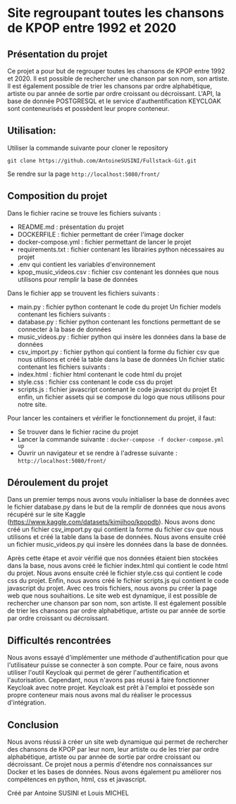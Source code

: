 # Site regroupant toutes les chansons de KPOP entre 1992 et 2020

## Présentation du projet

Ce projet a pour but de regrouper toutes les chansons de KPOP entre 1992 et 2020. Il est possible de rechercher une chanson par son nom, son artiste. Il est également possible de trier les chansons par ordre alphabétique, artiste ou par année de sortie par ordre croissant ou décroissant. 
L'API, la base de donnée POSTGRESQL et le service d'authentification KEYCLOAK sont conteneurisés et possèdent leur propre conteneur.

## Utilisation:

Utiliser la commande suivante pour cloner le repository
```
git clone https://github.com/AntoineSUSINI/Fullstack-Git.git
```

Se rendre sur la page `http://localhost:5080/front/` 

## Composition du projet 
Dans le fichier racine se trouve les fichiers suivants :
- README.md : présentation du projet
- DOCKERFILE : fichier permettant de créer l'image docker
- docker-compose.yml : fichier permettant de lancer le projet
- requirements.txt : fichier contenant les librairies python nécessaires au projet
- .env qui contient les variables d'environnement 
- kpop_music_videos.csv : fichier csv contenant les données que nous utilisons pour remplir la base de données

Dans le fichier app se trouvent les fichiers suivants :
- main.py : fichier python contenant le code du projet 
Un fichier models contenant les fichiers suivants :
- database.py : fichier python contenant les fonctions permettant de se connecter à la base de données
- music_videos.py : fichier python qui insère les données dans la base de données
-  csv_import.py : fichier python qui contient la forme du fichier csv que nous utilisons et créé la table dans la base de données
Un fichier static contenant les fichiers suivants :
- index.html : fichier html contenant le code html du projet
- style.css : fichier css contenant le code css du projet
- scripts.js : fichier javascript contenant le code javascript du projet
Et enfin, un fichier assets qui se compose du logo que nous utilisons pour notre site. 

Pour lancer les containers et vérifier le fonctionnement du projet, il faut:
- Se trouver dans le fichier racine du projet
- Lancer la commande suivante : `docker-compose -f docker-compose.yml up `
- Ouvrir un navigateur et se rendre à l'adresse suivante : `http://localhost:5080/front/`


## Déroulement du projet
Dans un premier temps nous avons voulu initialiser la base de données avec le fichier database.py dans le but de la remplir de données que nous avons récupéré sur le site Kaggle (https://www.kaggle.com/datasets/kimjihoo/kpopdb). Nous avons donc créé un fichier csv_import.py qui contient la forme du fichier csv que nous utilisons et créé la table dans la base de données. Nous avons ensuite créé un fichier music_videos.py qui insère les données dans la base de données. 

Après cette étape et avoir vérifié que nos données étaient bien stockées dans la base, nous avons créé le fichier index.html qui contient le code html du projet. Nous avons ensuite créé le fichier style.css qui contient le code css du projet. Enfin, nous avons créé le fichier scripts.js qui contient le code javascript du projet. Avec ces trois fichiers, nous avons pu créer la page web que nous souhaitions. 
Le site web est dynamique, il est possible de rechercher une chanson par son nom, son artiste. Il est également possible de trier les chansons par ordre alphabétique, artiste ou par année de sortie par ordre croissant ou décroissant.

## Difficultés rencontrées
Nous avons essayé d'implémenter une méthode d'authentification pour que l'utilisateur puisse se connecter à son compte. Pour ce faire, nous avons utiliser l'outil Keycloak qui permet de gérer l'authentification et l'autorisation. Cependant, nous n'avons pas réussi à faire fonctionner Keycloak avec notre projet.
Keycloak est prêt à l'emploi et possède son propre conteneur mais nous avons mal du réaliser le processus d'intégration. 

## Conclusion
Nous avons réussi à créer un site web dynamique qui permet de rechercher des chansons de KPOP par leur nom, leur artiste ou de les trier par ordre alphabétique, artiste ou par année de sortie par ordre croissant ou décroissant.
Ce projet nous a permis d'étendre nos connaissances sur Docker et les bases de données. Nous avons également pu améliorer nos compétences en python, html, css et javascript.

Créé par Antoine SUSINI et Louis MICHEL
